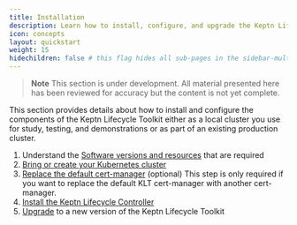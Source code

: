 ```yaml
---
title: Installation
description: Learn how to install, configure, and upgrade the Keptn Lifecycle Toolkit
icon: concepts
layout: quickstart
weight: 15
hidechildren: false # this flag hides all sub-pages in the sidebar-multicard.html
---
```


> **Note** This section is under development.
All material presented here has been reviewed for accuracy
but the content is not yet complete.

This section provides details about how to install and configure
the components of the Keptn Lifecycle Toolkit
either as a local cluster you use for study, testing, and demonstrations
or as part of an existing production cluster.

1. Understand the [Software versions and resources](reqs.md)
   that are required
1. [Bring or create your Kubernetes cluster](k8s.md)
1. [Replace the default cert-manager](cert-manager.md) (optional)
   This step is only required if you want to replace the default KLT cert-manager
   with another cert-manager.
1. [Install the Keptn Lifecycle Controller](install.md)
1. [Upgrade](upgrade.md) to a new version of the Keptn Lifecycle Toolkit
